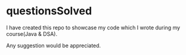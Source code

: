 # questionsSolved

I have created this repo to showcase my code which I wrote during my course(Java & DSA). 


Any suggestion would be appreciated.
